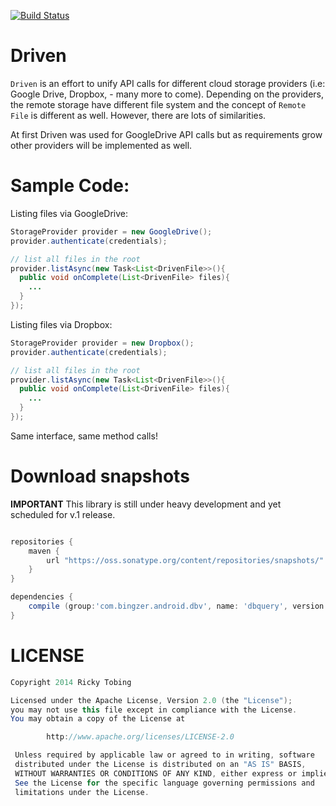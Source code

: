 [![Build Status](https://travis-ci.org/bingzer/Driven.svg?branch=master)](https://travis-ci.org/bingzer/Driven)

Driven
======
`Driven` is an effort to unify API calls for different cloud storage providers (i.e: Google Drive, Dropbox, - many more to come). Depending on the providers, the remote storage have different file system and the concept of `Remote File` is different as well. However, there are lots of similarities.

At first Driven was used for GoogleDrive API calls but as requirements grow other providers will be implemented as well.

Sample Code:
===========

Listing files via GoogleDrive:
``` java
StorageProvider provider = new GoogleDrive();
provider.authenticate(credentials);

// list all files in the root
provider.listAsync(new Task<List<DrivenFile>>(){
  public void onComplete(List<DrivenFile> files){
    ...
  }
});

```

Listing files via Dropbox:
``` java
StorageProvider provider = new Dropbox();
provider.authenticate(credentials);

// list all files in the root
provider.listAsync(new Task<List<DrivenFile>>(){
  public void onComplete(List<DrivenFile> files){
    ...
  }
});
```
Same interface, same method calls!
 
Download snapshots
==================
**IMPORTANT** 
This library is still under heavy development and yet scheduled for v.1 release.

```groovy

repositories {
    maven {
        url "https://oss.sonatype.org/content/repositories/snapshots/"
    }
}

dependencies {
    compile (group:'com.bingzer.android.dbv', name: 'dbquery', version:'0.3.0-SNAPSHOT', changing: true)
}
```

LICENSE
=======
``` java
Copyright 2014 Ricky Tobing

Licensed under the Apache License, Version 2.0 (the "License");
you may not use this file except in compliance with the License.
You may obtain a copy of the License at

        http://www.apache.org/licenses/LICENSE-2.0

 Unless required by applicable law or agreed to in writing, software
 distributed under the License is distributed on an "AS IS" BASIS,
 WITHOUT WARRANTIES OR CONDITIONS OF ANY KIND, either express or implied.
 See the License for the specific language governing permissions and
 limitations under the License.
```
